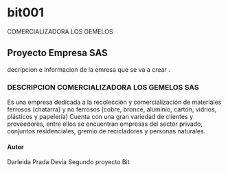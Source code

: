 # bit001

COMERCIALIZADORA LOS GEMELOS

## Proyecto Empresa SAS

decripcion e informacion de la emresa que se va a crear .

### DESCRIPCION COMERCIALIZADORA LOS GEMELOS SAS

Es una empresa dedicada a la recolección y
comercialización de materiales ferrosos (chatarra) y no ferrosos (cobre,
bronce, aluminio, cartón, vidrios, plásticos y papelería)
Cuenta con una gran variedad de clientes y
proveedores, entre ellos se encuentran empresas del sector
privado, conjuntos residenciales, gremio de recicladores y
personas naturales.


#### Autor 
Darleida Prada Devia
Segundo proyecto Bit

